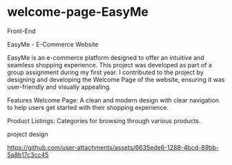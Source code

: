 # welcome-page-EasyMe
Front-End 


EasyMe - E-Commerce Website

EasyMe is an e-commerce platform designed to offer an intuitive and seamless shopping experience. This project was developed as part of a group assignment during my first year. 
I contributed to the project by designing and developing the Welcome Page of the website, ensuring it was user-friendly and visually appealing.

Features
Welcome Page: A clean and modern design with clear navigation to help users get started with their shopping experience.

Product Listings: Categories for browsing through various products.

project design


https://github.com/user-attachments/assets/6635ede6-1288-4bcd-89bb-5a8b17c3cc45



